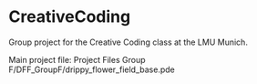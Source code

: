 # CreativeCoding

Group project for the Creative Coding class at the LMU Munich.

Main project file: Project Files Group F/DFF_GroupF/drippy_flower_field_base.pde
